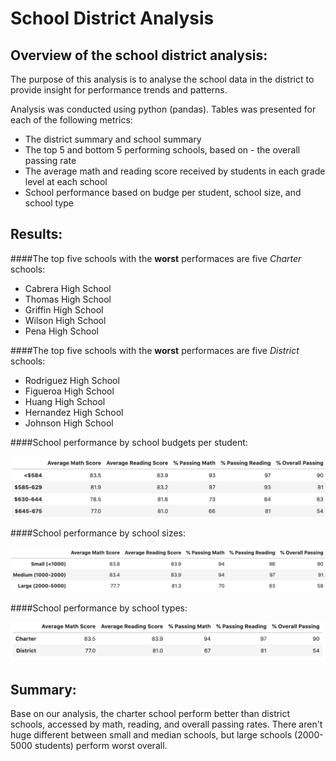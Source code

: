 # School District Analysis

## Overview of the school district analysis:

The purpose of this analysis is to analyse the school data in the district to provide insight for performance trends and patterns.   

Analysis was conducted using python (pandas). Tables was presented for each of the following metrics:

- The district summary and school summary
- The top 5 and bottom 5 performing schools, based on - the overall passing rate
- The average math and reading score received by students in each grade level at each school
- School performance based on budge per student, school size, and school type

## Results:
####The top five schools with the **worst** performaces are five *Charter* schools:

- Cabrera High School
- Thomas High School
- Griffin High School
- Wilson High School
- Pena High School

####The top five schools with the **worst** performaces are five *District* schools: 

- Rodriguez High School
- Figueroa High School
- Huang High School
- Hernandez High School
- Johnson High School

####School performance by school budgets per student:

![This is an image](https://github.com/swang202/School_District_Analysis/blob/main/Results/bySpending.png?raw=true)

####School performance by school sizes:

![This is an image](https://github.com/swang202/School_District_Analysis/blob/main/Results/bySize_math.png?raw=true)


####School performance by school types:

![This is an image](https://github.com/swang202/School_District_Analysis/blob/main/Results/byType_math.png?raw=true)

## Summary:

Base on our analysis, the charter school perform better than district schools, accessed by math, reading, and overall passing rates. There aren't huge different between small and median schools, but large schools (2000-5000 students) perform worst overall. 

